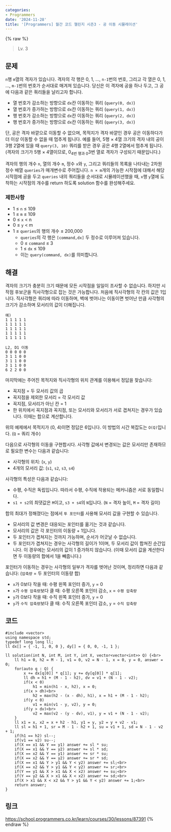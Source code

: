 ```yaml
---
categories:
- Programmers
date: '2024-11-28'
title: '[Programmers] 월간 코드 챌린지 시즌3 - 공 이동 시뮬레이션'
---
```


{% raw %}
> Lv. 3<br>

## 문제
`n`행  `m`열의 격자가 있습니다. 격자의 각 행은 0, 1, ...,  `n-1`번의 번호, 그리고 각 열은 0, 1, ...,  `m-1`번의 번호가 순서대로 매겨져 있습니다. 당신은 이 격자에 공을 하나 두고, 그 공에 다음과 같은 쿼리들을 날리고자 합니다.

-   열 번호가 감소하는 방향으로  `dx`칸 이동하는 쿼리 (`query(0, dx)`)
-   열 번호가 증가하는 방향으로  `dx`칸 이동하는 쿼리 (`query(1, dx)`)
-   행 번호가 감소하는 방향으로  `dx`칸 이동하는 쿼리 (`query(2, dx)`)
-   행 번호가 증가하는 방향으로  `dx`칸 이동하는 쿼리 (`query(3, dx)`)

단, 공은 격자 바깥으로 이동할 수 없으며, 목적지가 격자 바깥인 경우 공은 이동하다가 더 이상 이동할 수 없을 때 멈추게 됩니다. 예를 들어, 5행 × 4열 크기의 격자 내의 공이 3행 2열에 있을 때  `query(3, 10)`  쿼리를 받은 경우 공은 4행 2열에서 멈추게 됩니다. (격자의 크기가 5행 × 4열이므로, 0<sub>4번 행과 0</sub>3번 열로 격자가 구성되기 때문입니다.)

격자의 행의 개수  `n`, 열의 개수  `m`, 정수  `x`와  `y`, 그리고 쿼리들의 목록을 나타내는 2차원 정수 배열  `queries`가 매개변수로 주어집니다.  `n × m`개의 가능한 시작점에 대해서 해당 시작점에 공을 두고  `queries`  내의 쿼리들을 순서대로 시뮬레이션했을 때,  `x`행  `y`열에 도착하는 시작점의 개수를 return 하도록 solution 함수를 완성해주세요.

### 제한사항
-   1 ≤  `n`  ≤ 109
-   1 ≤  `m`  ≤ 109
-   0 ≤  `x`  < n
-   0 ≤  `y`  < m
-   1 ≤  `queries`의 행의 개수 ≤ 200,000
    -   `queries`의 각 행은  `[command,dx]`  두 정수로 이루어져 있습니다.
    -   0 ≤  `command`  ≤ 3
    -   1 ≤  `dx`  ≤ 109
    -   이는  `query(command, dx)`를 의미합니다.

## 해결
격자의 크기가 충분히 크기 때문에 모든 시작점을 일일이 조사할 수 없습니다. 하지만 시작점 후보군을 직사각형으로 잡는 것은 가능합니다. 처음에 직사각형의 각 칸의 값은 1입니다. 직사각형은 쿼리에 따라 이동하며, 벽에 벗어나는 이동이면 벗어난 만큼 사각형의 크기가 감소하며 모서리의 값이 더해집니다.

```
예)
1 1 1 1 1
1 1 1 1 1
1 1 1 1 1
1 1 1 1 1
1 1 1 1 1

L2, D1 이동
0 0 0 0 0
3 1 1 0 0
3 1 1 0 0
3 1 1 0 0
6 2 2 0 0
```

마지막에는 주어진 목적지와 직사각형의 위치 관계를 이용해서 정답을 찾습니다:
- 꼭지점 = 두 모서리 값의 곱
- 꼭지점을 제외한 모서리 = 각 모서리 값
- 꼭지점, 모서리가 아닌 칸 = 1
- 한 위치에서 꼭지점과 꼭지점, 또는 모서리와 모서리가 서로 겹쳐지는 경우가 있습니다. 이때는 합으로 계산합니다.

위의 예제에서 목적지가 (0, 4)이면 정답은 6입니다. 이 방법의 시간 복잡도는 `O(Q)`입니다. (`Q` = 쿼리 개수)

다음으로 사각형의 이동을 구현합시다. 사각형 값에서 변경되는 값은 모서리만 존재하므로 필요한 변수는 다음과 같습니다:
- 사각형의 위치: (`x`, `y`) 
- 4개의 모서리 값: (`s1`, `s2`, `s3`, `s4`)

사각형의 특성은 다음과 같습니다:
- 수평, 수직은 독립입니다. 따라서 수평, 수직에 작용되는 메커니즘은 서로 동일합니다.
- `s1 + s2`의 최댓값은 `M`이고, `s3 + s4`의 `N`입니다. (`N` = 격자 높이, `M` = 격자 길이)

합의 최대가 정해졌다는 점에서 `투 포인터`를 사용해 모서리 값을 구현할 수 있습니다.
- 모서리의 값 변경은 대응되는 포인터를 옮기는 것과 같습니다.
- 모서리의 값은 각 포인터의 이동량 + 1입니다.
- 두 포인터가 겹쳐지는 것까지 가능하며, 순서가 어긋날 수 없습니다.
- 두 포인터가 겹쳐지는 경우는 사각형의 길이가 1이며, 두 모서리 값이 합쳐진 순간입니다. 이 경우에는 모서리의 값이 1 증가하지 않습니다. (이때 모서리 값을 계산한다면 두 이동량의 합에서 1을 빼줍니다.)

포인터가 이동하는 경우는 사각형의 일부가 격자를 벗어난 것이며, 정리하면 다음과 같습니다: (`압축량` = 두 포인터의 이동량 합)
- `x`가 0보다 작을 때: 수평 왼쪽 포인터 증가, `y` = 0
- `x`가 `수평 압축량`보다 클 때: 수평 오른쪽 포인터 감소, `x` = `수평 압축량`
- `y`가 0보다 작을 때: 수직 왼쪽 포인터 증가, `y` = 0
- `y`가 `수직 압축량`보다 클 때: 수직 오른쪽 포인터 감소, `y` = `수직 압축량`

## 코드
```
#include <vector>
using namespace std;
typedef long long ll;
ll dx[] = { -1, 1, 0, 0 }, dy[] = { 0, 0, -1, 1 };

ll solution(int N, int M, int Y, int X, vector<vector<int>> Q) {<br>
    ll h1 = 0, h2 = M - 1, v1 = 0, v2 = N - 1, x = 0, y = 0, answer = 0;
    for(auto q : Q) {
        x += dx[q[0]] * q[1]; y += dy[q[0]] * q[1];
        ll dh = h1 + (M - 1 - h2), dv = v1 + (N - 1 - v2);
        if(x < 0)
            h1 = min(h1 - x, h2), x = 0;
        if(x > dh)<br>
            h2 = max(h2 - (x - dh), h1), x = h1 + (M - 1 - h2);
        if(y < 0)
            v1 = min(v1 - y, v2), y = 0;
        if(y > dv)<br>
            v2 = max(v2 - (y - dv), v1), y = v1 + (N - 1 - v2);
    }
    ll x1 = x, x2 = x + h2 - h1, y1 = y, y2 = y + v2 - v1;
    ll sl = h1 + 1, sr = M - 1 - h2 + 1, su = v1 + 1, sd = N - 1 - v2 + 1;
    if(h1 == h2) sl--;
    if(v1 == v2) su--;
    if(X == x1 && Y == y1) answer += sl * su;
    if(X == x1 && Y == y2) answer += sl * sd;
    if(X == x2 && Y == y1) answer += sr * su;
    if(X == x2 && Y == y2) answer += sr * sd;
    if(X == x1 && Y > y1 && Y < y2) answer += sl;<br>
    if(X == x2 && Y > y1 && Y < y2) answer += sr;<br>
    if(Y == y1 && X > x1 && X < x2) answer += su;<br>
    if(Y == y2 && X > x1 && X < x2) answer += sd;<br>
    if(X > x1 && X < x2 && Y > y1 && Y < y2) answer += 1;<br>
    return answer;
}
```

## 링크
https://school.programmers.co.kr/learn/courses/30/lessons/87391
{% endraw %}
